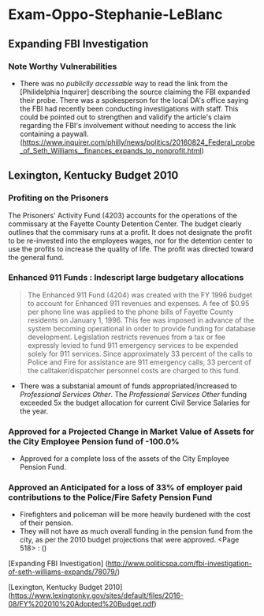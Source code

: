 # Exam-Oppo-Stephanie-LeBlanc
## Expanding FBI Investigation


### Note Worthy Vulnerabilities

- There was no *publiclly accessable* way to read the link from the [Philidelphia Inquirer] describing the source claiming the FBI expanded their probe. There was a spokesperson for the local DA's office saying the FBI had recently been conducting investigations with staff. This could be pointed out to strengthen and validify the article's claim regarding the FBI's involvement without needing to access the link containing a paywall. 
(https://www.inquirer.com/philly/news/politics/20160824_Federal_probe_of_Seth_Williams__finances_expands_to_nonprofit.html) 

## Lexington, Kentucky Budget 2010
### Profiting on the Prisoners
The Prisoners' Activity Fund (4203) accounts for the operations of the commissary at the Fayette County Detention Center. The budget clearly outlines that the commisary runs at a profit. It does not designate the profit to be re-invested into the employees wages, nor for the detention center to use the profits to increase the quality of life. The profit was directed toward the general fund.
### Enhanced 911 Funds : Indescript large budgetary allocations
> The Enhanced 911 Fund (4204) was created with the FY 1996 budget to account for Enhanced 911 revenues and expenses. A fee of $0.95 per phone line was applied to the phone bills of Fayette County residents on January 1, 1996. This fee was imposed in advance of the system becoming operational in
order to provide funding for database development.
> Legislation restricts revenues from a tax or fee expressly levied to fund 911
emergency services to be expended solely for 911 services. Since
approximately 33 percent of the calls to Police and Fire for assistance are 911
emergency calls, 33 percent of the calltaker/dispatcher personnel costs are
charged to this fund. 
- There was a substanial amount of funds appropriated/increased to *Professional Services Other*. The *Professional Services Other* funding exceeded 5x the budget allocation for current Civil Service Salaries for the year. 
### Approved for a Projected Change in Market Value of Assets for the City Employee Pension fund of -100.0%
- Approved for a complete loss of the assets of the City Employee Pension Fund.
### Approved an Anticipated for a loss of 33% of employer paid contributions to the Police/Fire Safety Pension Fund
- Firefighters and policeman will be more heavily burdened with the cost of their pension.
- They will not have as much overall funding in the pension fund from the city, as per the 2010 budget projections that were approved.
<Page 518> : ()

[Expanding FBI Investigation] (http://www.politicspa.com/fbi-investigation-of-seth-williams-expands/78079/)

[Lexington, Kentucky Budget 2010] (https://www.lexingtonky.gov/sites/default/files/2016-08/FY%202010%20Adopted%20Budget.pdf)
